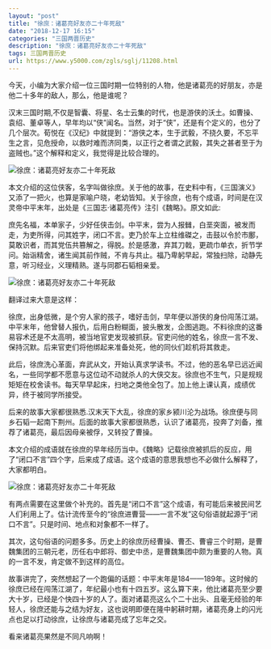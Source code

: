 ```yaml
---
layout: "post"
title: "徐庶：诸葛亮好友亦二十年死敌"
date: "2018-12-17 16:15"
categories: "三国两晋历史"
description: "徐庶：诸葛亮好友亦二十年死敌"
tags: 三国两晋历史
url: https://www.y5000.com/zgls/sglj/11208.html
---
```






今天，小编为大家介绍一位三国时期一位特别的人物，他是诸葛亮的好朋友，亦是他二十多年的敌人，那么，他是谁呢？

汉末三国时期,不仅是智囊、将星、名士云集的时代，也是游侠的沃土。如曹操、袁绍、董卓等人，早年均以“侠”闻名。当然，对于“侠”，还是有个定义的，也分了几个层次。荀悦在《汉纪》中就提到：“游侠之本，生于武毅，不挠久要，不忘平生之言，见危授命，以救时难而济同类，以正行之者谓之武毅，其失之甚者至于为盗贼也。”这个解释和定义，我觉得是比较合理的。

![徐庶：诸葛亮好友亦二十年死敌](/uploads/allimg/170118/6-1F11Q0153G33.JPG)

本文介绍的这位侠客，名字叫做徐庶。关于他的故事，在史料中有，《三国演义》又添了一把火，也算是家喻户晓，老幼皆知。关于徐庶，也有个成语，时间是在汉灵帝中平末年，出处是《三国志·诸葛亮传》注引《魏略》。原文如此:

庶先名福，本单家子，少好任侠击剑。中平末，尝为人报雠，白垩突面，被发而走，为吏所得，问其姓字，闭口不言。吏乃於车上立柱维磔之，击鼓以令於市鄽，莫敢识者，而其党伍共篡解之，得脱。於是感激，弃其刀戟，更疏巾单衣，折节学问。始诣精舍，诸生闻其前作贼，不肯与共止。福乃卑躬早起，常独扫除，动静先意，听习经业，义理精熟。遂与同郡石韬相亲爱。

![徐庶：诸葛亮好友亦二十年死敌](/uploads/allimg/170118/6-1F11Q0161IJ.JPG)

翻译过来大意是这样：

徐庶，出身低微，是个穷人家的孩子，嗜好击剑，早年便以游侠的身份闯荡江湖。中平末年，他曾替人报仇，后用白粉糊面，披头散发，企图逃跑。不料徐庶的这番易容术还是不太高明，被当地官吏发现被抓获。官吏问他的姓名，徐庶一言不发、保持沉默。后来官吏们将他绑起来准备处死，他的同伙们趁机将其救走。

此后，徐庶洗心革面，弃武从文，开始认真求学读书。不过，他的恶名早已远近闻名，一些同学都不愿意与这位动不动就杀人的大侠交友。徐庶也不生气，只是规规矩矩在校舍读书。每天早早起床，扫地之类他全包了。加上他上课认真，成绩优异，终于被同学所接受。

后来的故事大家都很熟悉.汉末天下大乱，徐庶的家乡颍川沦为战场。徐庶便与同乡石韬一起南下荆州。后面的故事大家都很熟悉，认识了诸葛亮，投奔了刘备，推荐了诸葛亮，最后因母亲被俘，又转投了曹操。

本文介绍的成语就在徐庶的早年经历当中。《魏略》记载徐庶被抓后的反应，用了“闭口不言”四个字，后来成了成语。这个成语的意思我想也不必做什么解释了，大家都明白。

![徐庶：诸葛亮好友亦二十年死敌](/uploads/allimg/170118/6-1F11Q01A4506.JPG)

有两点需要在这里做个补充的。首先是“闭口不言”这个成语，有可能后来被民间艺人们利用上了。估计流传至今的“徐庶进曹营——一言不发”这句俗语就起源于“闭口不言”。只是时间、地点和对象都不一样了。

其次，这句俗语的问题多多。历史上的徐庶历经曹操、曹丕、曹睿三个时期，是曹魏集团的三朝元老，历任右中郎将、御史中丞，是曹魏集团中颇为重要的人物。真的一言不发，肯定做不到这样的高位。

故事讲完了，突然想起了一个跑偏的话题：中平末年是184——189年。这时候的徐庶已经在闯荡江湖了，年纪最小也有十四五岁。这么算下来，他比诸葛亮至少要大十岁，已经是个快四十岁的人了。面对诸葛亮这么个二十出头、且毫无经验的年轻人，徐庶还能与之结为好友，这也说明即便在隆中躬耕时期，诸葛亮身上的闪光点也足以打动徐庶，让徐庶与诸葛亮成了忘年之交。

看来诸葛亮果然是不同凡响啊！
